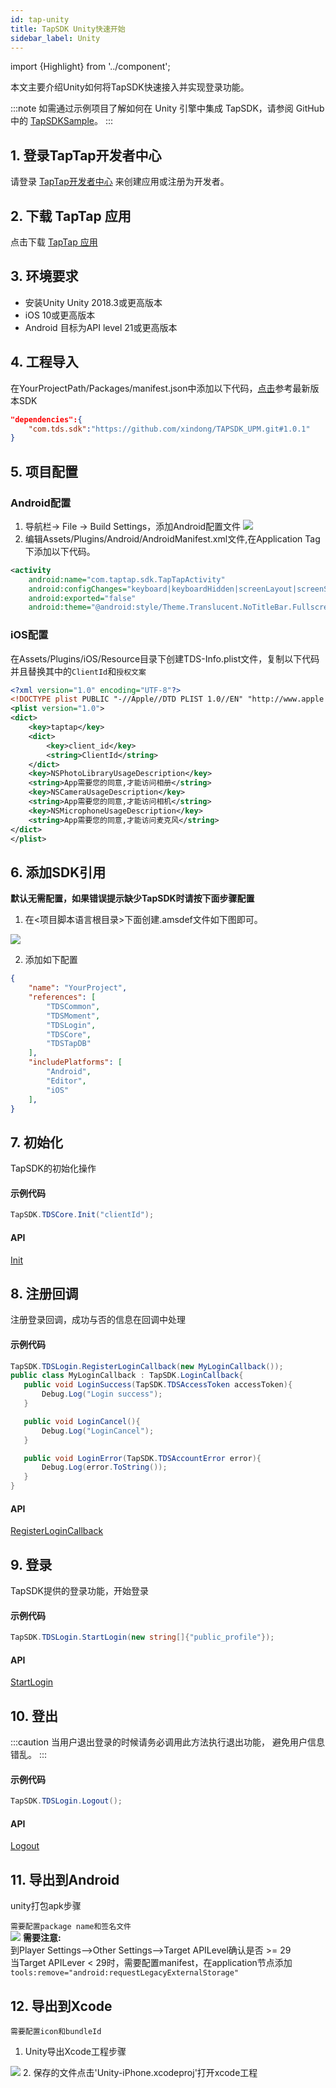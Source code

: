 ```yaml
---
id: tap-unity
title: TapSDK Unity快速开始
sidebar_label: Unity
---
```

import {Highlight} from '../component';

本文主要介绍Unity如何将TapSDK快速接入并实现登录功能。


:::note
如需通过示例项目了解如何在 Unity 引擎中集成 TapSDK，请参阅 GitHub 中的 [TapSDKSample](https://github.com/xindong/TapSDK_Unity_Demo)。
:::


## 1. 登录TapTap开发者中心
请登录 [TapTap开发者中心](https://www.taptap.com/developer-center) 来创建应用或注册为开发者。

## 2. 下载 TapTap 应用
点击下载 [TapTap 应用](https://www.taptap.com/mobile)

## 3. 环境要求
- 安装Unity Unity 2018.3或更高版本
- iOS 10或更高版本
- Android 目标为API level 21或更高版本

## 4. 工程导入
在YourProjectPath/Packages/manifest.json中添加以下代码，[点击](https://github.com/xindong/TAPSDK_UPM/releases)参考最新版本SDK

```json
"dependencies":{
    "com.tds.sdk":"https://github.com/xindong/TAPSDK_UPM.git#1.0.1"
}
```

## 5. 项目配置
### Android配置
1. 导航栏-> File -> Build Settings，添加Android配置文件
![](https://qnblog.ijemy.com/xd_unity_amanifest.png)
2. 编辑Assets/Plugins/Android/AndroidManifest.xml文件,在Application Tag下添加以下代码。

```xml
<activity
    android:name="com.taptap.sdk.TapTapActivity"
    android:configChanges="keyboard|keyboardHidden|screenLayout|screenSize|orientation"
    android:exported="false"
    android:theme="@android:style/Theme.Translucent.NoTitleBar.Fullscreen" />
```
### iOS配置
在Assets/Plugins/iOS/Resource目录下创建TDS-Info.plist文件，复制以下代码并且替换其中的`ClientId`和`授权文案`

```xml
<?xml version="1.0" encoding="UTF-8"?>
<!DOCTYPE plist PUBLIC "-//Apple//DTD PLIST 1.0//EN" "http://www.apple.com/DTDs/PropertyList-1.0.dtd">
<plist version="1.0">
<dict>
    <key>taptap</key>
    <dict>
        <key>client_id</key>
        <string>ClientId</string>
    </dict>
    <key>NSPhotoLibraryUsageDescription</key>
    <string>App需要您的同意,才能访问相册</string>
    <key>NSCameraUsageDescription</key>
    <string>App需要您的同意,才能访问相机</string>
    <key>NSMicrophoneUsageDescription</key>
    <string>App需要您的同意,才能访问麦克风</string>
</dict>
</plist>
```

## 6. 添加SDK引用
**<Highlight color="#f00">默认无需配置，如果错误提示缺少TapSDK时请按下面步骤配置</Highlight>**

1. 在<项目脚本语言根目录>下面创建.amsdef文件如下图即可。
<!-- 如果项目业务只在指定目录调用TapSDK，也可以只在调用TapSDK处的同级目录下创建
![](https://qnblog.ijemy.com/xd_amsdefpng.png) -->
![](https://qnblog.ijemy.com/xd_unity_amsdef.png)

2. 添加如下配置

```json
{
    "name": "YourProject",
    "references": [
        "TDSCommon",
        "TDSMoment",
        "TDSLogin",
        "TDSCore",
        "TDSTapDB"
    ],
    "includePlatforms": [
        "Android",
        "Editor",
        "iOS"
    ],
}
```

## 7. 初始化
TapSDK的初始化操作
#### 示例代码
```cs
TapSDK.TDSCore.Init("clientId");
```
#### API
[Init](/api/unity-login.md/#init)

## 8. 注册回调
注册登录回调，成功与否的信息在回调中处理
#### 示例代码
```cs
TapSDK.TDSLogin.RegisterLoginCallback(new MyLoginCallback());
public class MyLoginCallback : TapSDK.LoginCallback{
   public void LoginSuccess(TapSDK.TDSAccessToken accessToken){
       Debug.Log("Login success");
   }

   public void LoginCancel(){
       Debug.Log("LoginCancel");
   }

   public void LoginError(TapSDK.TDSAccountError error){
       Debug.Log(error.ToString());
   }
}
```

#### API
[RegisterLoginCallback](/api/unity-login.md/#registerlogincallback)

## 9. 登录
TapSDK提供的登录功能，开始登录
#### 示例代码
```cs
TapSDK.TDSLogin.StartLogin(new string[]{"public_profile"});
```

#### API
[StartLogin](/api/unity-login.md/#startlogin)

## 10. 登出

:::caution
当用户退出登录的时候请务必调用此方法执行退出功能， 避免用户信息错乱。
:::

#### 示例代码
```cs
TapSDK.TDSLogin.Logout();
```
#### API
[Logout](/api/unity-login.md/#logout)

## 11. 导出到Android
unity打包apk步骤  

`需要配置package name和签名文件`  
![](http://qnblog.ijemy.com/xd_unity_android_build.png)
**<Highlight color='#f00'>需要注意:</Highlight>**  
到Player Settings-->Other Settings-->Target APILevel确认是否 >= 29  
当Target APILever < 29时，需要配置manifest，在application节点添加 `tools:remove="android:requestLegacyExternalStorage"`
## 12. 导出到Xcode
`需要配置icon和bundleId`

1. Unity导出Xcode工程步骤

![](http://qnblog.ijemy.com/xd_ios_build.png)
2. 保存的文件点击'Unity-iPhone.xcodeproj'打开xcode工程
